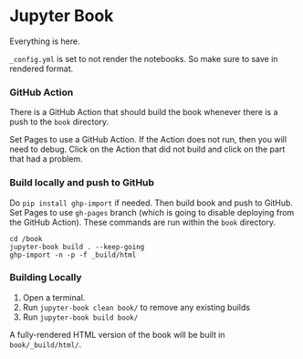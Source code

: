 # Jupyter Book

Everything is here.

`_config.yml` is set to not render the notebooks. So make sure to save in rendered format.

### GitHub Action

There is a GitHub Action that should build the book whenever there is a push to the `book` directory. 

Set Pages to use a GitHub Action. If the Action does not run, then you will need to debug. Click on the Action that did not build and click on the part that had a problem.

### Build locally and push to GitHub

Do `pip install ghp-import` if needed. Then build book and push to GitHub. Set Pages to use `gh-pages` branch (which is going to disable deploying from the GitHub Action). These commands are run within the `book` directory.

```
cd /book
jupyter-book build . --keep-going
ghp-import -n -p -f _build/html
```

### Building Locally

1. Open a terminal.
2. Run `jupyter-book clean book/` to remove any existing builds
3. Run `jupyter-book build book/`

A fully-rendered HTML version of the book will be built in `book/_build/html/`.


